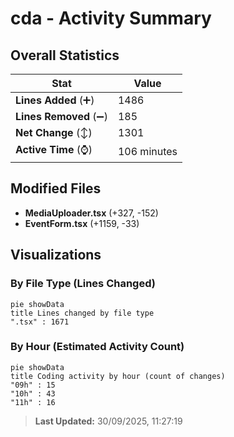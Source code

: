 # cda - Activity Summary 

## Overall Statistics

| Stat                   | Value                                                             |
| ---------------------- | ----------------------------------------------------------------- |
| **Lines Added** (➕)   | 1486                                          |
| **Lines Removed** (➖) | 185                                        |
| **Net Change** (↕)    | 1301                |
| **Active Time** (⌚)   | 106 minutes |


## Modified Files
- **MediaUploader.tsx** (+327, -152)
- **EventForm.tsx** (+1159, -33)

## Visualizations

### By File Type (Lines Changed)

```mermaid
pie showData
title Lines changed by file type
".tsx" : 1671
```

### By Hour (Estimated Activity Count)

```mermaid
pie showData
title Coding activity by hour (count of changes)
"09h" : 15
"10h" : 43
"11h" : 16
```


> **Last Updated:** 30/09/2025, 11:27:19